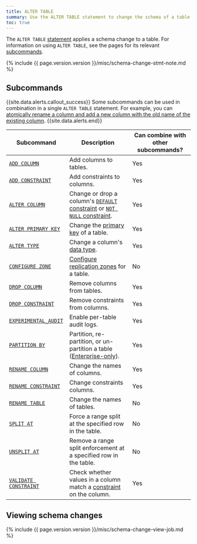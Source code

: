 ```yaml
---
title: ALTER TABLE
summary: Use the ALTER TABLE statement to change the schema of a table.
toc: true
---
```


The `ALTER TABLE` [statement](sql-statements.html) applies a schema change to a table. For information on using `ALTER TABLE`, see the pages for its relevant [subcommands](#subcommands).

{% include {{ page.version.version }}/misc/schema-change-stmt-note.md %}

## Subcommands

{{site.data.alerts.callout_success}}
Some subcommands can be used in combination in a single `ALTER TABLE` statement. For example, you can [atomically rename a column and add a new column with the old name of the existing column](rename-column.html#add-and-rename-columns-atomically).
{{site.data.alerts.end}}

Subcommand | Description | Can combine with other subcommands?
-----------|-------------|------------------------------------
[`ADD COLUMN`](add-column.html) | Add columns to tables. | Yes
[`ADD CONSTRAINT`](add-constraint.html) | Add constraints to columns. | Yes
[`ALTER COLUMN`](alter-column.html) | Change or drop a column's [`DEFAULT` constraint](default-value.html) or [`NOT NULL` constraint](not-null.html). | Yes
[`ALTER PRIMARY KEY`](alter-primary-key.html) |  Change the [primary key](primary-key.html) of a table. | Yes
[`ALTER TYPE`](alter-type.html) | Change a column's [data type](data-types.html). | Yes
[`CONFIGURE ZONE`](configure-zone.html) | [Configure replication zones](configure-replication-zones.html) for a table. | No
[`DROP COLUMN`](drop-column.html) | Remove columns from tables. | Yes
[`DROP CONSTRAINT`](drop-constraint.html) | Remove constraints from columns. | Yes
[`EXPERIMENTAL_AUDIT`](experimental-audit.html) | Enable per-table audit logs. | Yes
[`PARTITION BY`](partition-by.html)  | Partition, re-partition, or un-partition a table ([Enterprise-only](enterprise-licensing.html)). | Yes
[`RENAME COLUMN`](rename-column.html) | Change the names of columns. | Yes
[`RENAME CONSTRAINT`](rename-constraint.html) | Change constraints columns. | Yes
[`RENAME TABLE`](rename-table.html) | Change the names of tables. | No
[`SPLIT AT`](split-at.html) | Force a range split at the specified row in the table. | No
[`UNSPLIT AT`](unsplit-at.html) | Remove a range split enforcement at a specified row in the table. | No
[`VALIDATE CONSTRAINT`](validate-constraint.html) | Check whether values in a column match a [constraint](constraints.html) on the column. | Yes

## Viewing schema changes

{% include {{ page.version.version }}/misc/schema-change-view-job.md %}
